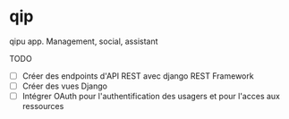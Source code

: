 # qip
qipu app. Management, social, assistant

TODO

- [ ] Créer des endpoints d'API REST avec django REST Framework
- [ ] Créer des vues Django
- [ ] Intégrer OAuth pour l'authentification des usagers et pour l'acces aux ressources
